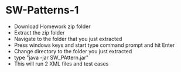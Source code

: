 # SW-Patterns-1

- Download Homework zip folder
- Extract the zip folder
- Navigate to the folder that you just extracted
- Press windows keys and start type command prompt and hit Enter
- Change directory to the folder you just extracted 
- type "java -jar SW_PAttern.jar"
- This will run 2 XML files and test cases
